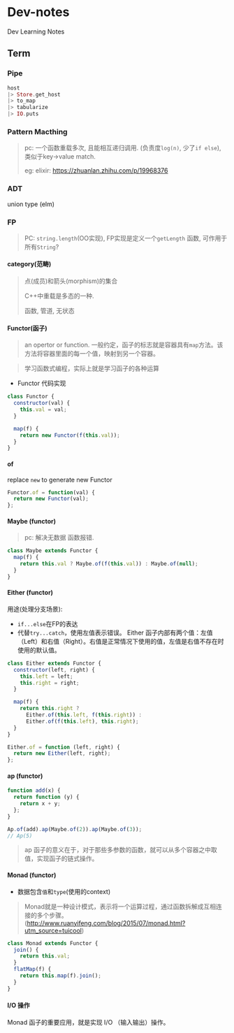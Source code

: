 # Dev-notes
Dev Learning Notes

## Term
### Pipe
```elixir
host
|> Store.get_host
|> to_map
|> tabularize
|> IO.puts
```
### Pattern Macthing
> pc: 一个函数重载多次, 且能相互递归调用. (负责度`log(n)`, 少了`if else`), 类似于key->value match.
>
> eg: elixir: https://zhuanlan.zhihu.com/p/19968376

### ADT
union type (elm)

### FP
> PC: `string.length`(OO实现), FP实现是定义一个`getLength` 函数, 可作用于所有`String`?
#### category(范畴)
> 点(成员)和箭头(morphism)的集合
> 
> C++中重载是多态的一种.
>
> 函数, 管道, 无状态

#### Functor(函子)
> an opertor or function.
> 一般约定，函子的标志就是容器具有`map`方法。该方法将容器里面的每一个值，映射到另一个容器。

> 学习函数式编程，实际上就是学习函子的各种运算
- Functor 代码实现
```js
class Functor {
  constructor(val) { 
    this.val = val; 
  }

  map(f) {
    return new Functor(f(this.val));
  }
}
```
#### of
replace `new` to generate new Functor
```js
Functor.of = function(val) {
  return new Functor(val);
};
```

#### Maybe (functor)
> pc: 解决无数据 函数报错.
```js
class Maybe extends Functor {
  map(f) {
    return this.val ? Maybe.of(f(this.val)) : Maybe.of(null);
  }
}
```
#### Either (functor)
用途(处理分支场景):
- `if...else`在FP的表达
- 代替`try...catch`，使用左值表示错误。
Either 函子内部有两个值：左值（Left）和右值（Right）。右值是正常情况下使用的值，左值是右值不存在时使用的默认值。
```js
class Either extends Functor {
  constructor(left, right) {
    this.left = left;
    this.right = right;
  }

  map(f) {
    return this.right ? 
      Either.of(this.left, f(this.right)) :
      Either.of(f(this.left), this.right);
  }
}

Either.of = function (left, right) {
  return new Either(left, right);
};
```
#### ap (functor)
```js
function add(x) {
  return function (y) {
    return x + y;
  };
}

Ap.of(add).ap(Maybe.of(2)).ap(Maybe.of(3));
// Ap(5)
```
> ap 函子的意义在于，对于那些多参数的函数，就可以从多个容器之中取值，实现函子的链式操作。

#### Monad (functor)
- 数据包含`值`和`type`(使用的context)
> Monad就是一种设计模式，表示将一个运算过程，通过函数拆解成互相连接的多个步骤。 (http://www.ruanyifeng.com/blog/2015/07/monad.html?utm_source=tuicool)
```js
class Monad extends Functor {
  join() {
    return this.val;
  }
  flatMap(f) {
    return this.map(f).join();
  }
}
```
#### I/O 操作
Monad 函子的重要应用，就是实现 I/O （输入输出）操作。